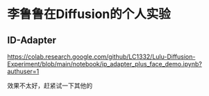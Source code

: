 
# 李鲁鲁在Diffusion的个人实验

## ID-Adapter

https://colab.research.google.com/github/LC1332/Lulu-Diffusion-Experiment/blob/main/notebook/ip_adapter_plus_face_demo.ipynb?authuser=1

效果不太好，赶紧试一下其他的
